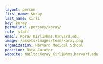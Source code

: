 ```yaml
---
layout: person
first_name: Koray
last_name: Kirli
key: koray
permalink: /persons/koray/
role: staff
email: Koray_Kirli@hms.harvard.edu
image: /assets/images/team/koray.png
organization: Harvard Medical School
position: Data Curator
website: mailto:Koray_Kirli@hms.harvard.edu
---
```

